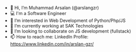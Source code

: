- 👋 Hi, I’m Muhammad Arsalan (@arslangzr)
- 💻 I'm a Software Engineer
- 👀 I’m interested in Web Development of Python/Php/JS
- 🌱 I’m currently working at SAK Technologies
- 💞️ I’m looking to collaborate on JS development (fullstack)
- 📫 How to reach me:
LinkedIn Profile:
https://www.linkedin.com/in/arslan-gzr/

<!---
arslangzr/arslangzr is a ✨ special ✨ repository because its `README.md` (this file) appears on your GitHub profile.
You can click the Preview link to take a look at your changes.
--->
